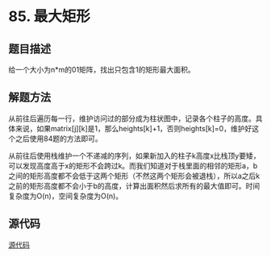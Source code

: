 # 85. 最大矩形

## 题目描述

给一个大小为n*m的01矩阵，找出只包含1的矩形最大面积。

## 解题方法

从前往后遍历每一行，维护访问过的部分成为柱状图中，记录各个柱子的高度。具体来说，如果matrix[j][k]是1，那么heights[k]+1，否则heights[k]=0，维护好这个之后使用84题的方法即可。

从前往后使用栈维护一个不递减的序列，如果新加入的柱子k高度x比栈顶y要矮，可以发现高度高于x的矩形不会跨过k。而我们知道对于栈里面的相邻的矩形a，b之间的矩形高度都不会低于这两个矩形（不然这两个矩形会被退栈），所以a之后k之前的矩形高度都不会小于b的高度，计算出面积然后求所有的最大值即可。时间复杂度为O(n)，空间复杂度为O(n)。

## 源代码

[源代码](../src/85-maximal-rectangle.cpp)
